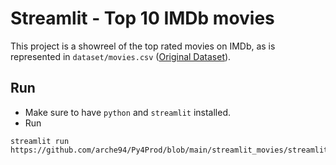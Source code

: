 # Streamlit - Top 10 IMDb movies

This project is a showreel of the top rated movies on IMDb, as is represented in `dataset/movies.csv` ([Original Dataset](https://www.kaggle.com/datasets/mayurkadam9833/top-100-imdb-movies)).

## Run

- Make sure to have `python` and `streamlit` installed.
- Run

```
streamlit run  https://github.com/arche94/Py4Prod/blob/main/streamlit_movies/streamlit_movies.py
```
